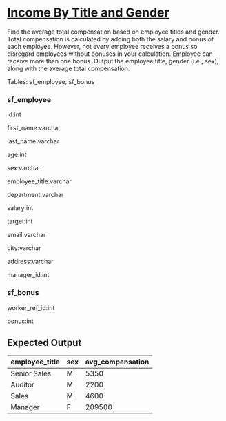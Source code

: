 # [Income By Title and Gender](https://platform.stratascratch.com/coding/10077-income-by-title-and-gender?code_type=3)

Find the average total compensation based on employee titles and gender. Total compensation is calculated by adding both the salary and bonus of each employee. However, not every employee receives a bonus so disregard employees without bonuses in your calculation. Employee can receive more than one bonus.
Output the employee title, gender (i.e., sex), along with the average total compensation.

Tables: sf_employee, sf_bonus

### sf_employee
id:int

first_name:varchar

last_name:varchar

age:int

sex:varchar

employee_title:varchar

department:varchar

salary:int

target:int

email:varchar

city:varchar

address:varchar

manager_id:int

### sf_bonus
worker_ref_id:int

bonus:int



## Expected Output
<table class="ResultsTable__table"><thead><tr class="ResultsTable__header-row"><th class="ResultsTable__header-cell">employee_title</th><th class="ResultsTable__header-cell">sex</th><th class="ResultsTable__header-cell">avg_compensation</th></tr></thead><tbody><tr class="ResultsTable__row "><td class="ResultsTable__cell">Senior Sales</td><td class="ResultsTable__cell">M</td><td class="ResultsTable__cell">5350</td></tr><tr class="ResultsTable__row "><td class="ResultsTable__cell">Auditor</td><td class="ResultsTable__cell">M</td><td class="ResultsTable__cell">2200</td></tr><tr class="ResultsTable__row "><td class="ResultsTable__cell">Sales</td><td class="ResultsTable__cell">M</td><td class="ResultsTable__cell">4600</td></tr><tr class="ResultsTable__row "><td class="ResultsTable__cell">Manager</td><td class="ResultsTable__cell">F</td><td class="ResultsTable__cell">209500</td></tr></tbody></table>
